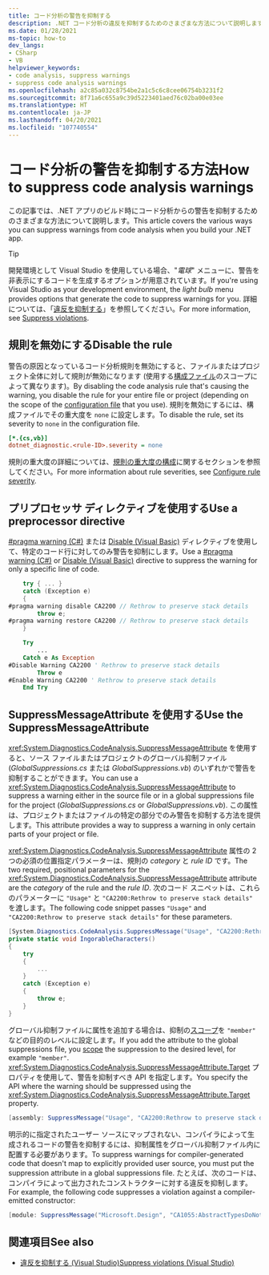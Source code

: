 ```yaml
---
title: コード分析の警告を抑制する
description: .NET コード分析の違反を抑制するためのさまざまな方法について説明します。
ms.date: 01/28/2021
ms-topic: how-to
dev_langs:
- CSharp
- VB
helpviewer_keywords:
- code analysis, suppress warnings
- suppress code analysis warnings
ms.openlocfilehash: a2c85a032c8754be2a1c5c6c8cee06754b3231f2
ms.sourcegitcommit: 8f71a6c655a9c39d5223401aed76c02ba00e03ee
ms.translationtype: HT
ms.contentlocale: ja-JP
ms.lasthandoff: 04/20/2021
ms.locfileid: "107740554"
---
```

# <a name="how-to-suppress-code-analysis-warnings"></a><span data-ttu-id="8d38b-103">コード分析の警告を抑制する方法</span><span class="sxs-lookup"><span data-stu-id="8d38b-103">How to suppress code analysis warnings</span></span>

<span data-ttu-id="8d38b-104">この記事では、.NET アプリのビルド時にコード分析からの警告を抑制するためのさまざまな方法について説明します。</span><span class="sxs-lookup"><span data-stu-id="8d38b-104">This article covers the various ways you can suppress warnings from code analysis when you build your .NET app.</span></span>

> [!TIP]
> <span data-ttu-id="8d38b-105">開発環境として Visual Studio を使用している場合、"*電球*" メニューに、警告を非表示にするコードを生成するオプションが用意されています。</span><span class="sxs-lookup"><span data-stu-id="8d38b-105">If you're using Visual Studio as your development environment, the *light bulb* menu provides options that generate the code to suppress warnings for you.</span></span> <span data-ttu-id="8d38b-106">詳細については、「[違反を抑制する](/visualstudio/code-quality/use-roslyn-analyzers?#suppress-violations)」を参照してください。</span><span class="sxs-lookup"><span data-stu-id="8d38b-106">For more information, see [Suppress violations](/visualstudio/code-quality/use-roslyn-analyzers?#suppress-violations).</span></span>

## <a name="disable-the-rule"></a><span data-ttu-id="8d38b-107">規則を無効にする</span><span class="sxs-lookup"><span data-stu-id="8d38b-107">Disable the rule</span></span>

<span data-ttu-id="8d38b-108">警告の原因となっているコード分析規則を無効にすると、ファイルまたはプロジェクト全体に対して規則が無効になります (使用する[構成ファイル](configuration-files.md)のスコープによって異なります)。</span><span class="sxs-lookup"><span data-stu-id="8d38b-108">By disabling the code analysis rule that's causing the warning, you disable the rule for your entire file or project (depending on the scope of the [configuration file](configuration-files.md) that you use).</span></span> <span data-ttu-id="8d38b-109">規則を無効にするには、構成ファイルでその重大度を `none` に設定します。</span><span class="sxs-lookup"><span data-stu-id="8d38b-109">To disable the rule, set its severity to `none` in the configuration file.</span></span>

```ini
[*.{cs,vb}]
dotnet_diagnostic.<rule-ID>.severity = none
```

<span data-ttu-id="8d38b-110">規則の重大度の詳細については、[規則の重大度の構成](~/docs/fundamentals/code-analysis/configuration-options.md#severity-level)に関するセクションを参照してください。</span><span class="sxs-lookup"><span data-stu-id="8d38b-110">For more information about rule severities, see [Configure rule severity](~/docs/fundamentals/code-analysis/configuration-options.md#severity-level).</span></span>

## <a name="use-a-preprocessor-directive"></a><span data-ttu-id="8d38b-111">プリプロセッサ ディレクティブを使用する</span><span class="sxs-lookup"><span data-stu-id="8d38b-111">Use a preprocessor directive</span></span>

<span data-ttu-id="8d38b-112">[#pragma warning (C#)](../../csharp/language-reference/preprocessor-directives.md#pragma-warning) または [Disable (Visual Basic)](../../visual-basic/language-reference/directives/disable-enable.md) ディレクティブを使用して、特定のコード行に対してのみ警告を抑制にします。</span><span class="sxs-lookup"><span data-stu-id="8d38b-112">Use a [#pragma warning (C#)](../../csharp/language-reference/preprocessor-directives.md#pragma-warning) or [Disable (Visual Basic)](../../visual-basic/language-reference/directives/disable-enable.md) directive to suppress the warning for only a specific line of code.</span></span>

```csharp
    try { ... }
    catch (Exception e)
    {
#pragma warning disable CA2200 // Rethrow to preserve stack details
        throw e;
#pragma warning restore CA2200 // Rethrow to preserve stack details
    }
```

```vb
    Try
        ...
    Catch e As Exception
#Disable Warning CA2200 ' Rethrow to preserve stack details
        Throw e
#Enable Warning CA2200 ' Rethrow to preserve stack details
    End Try
```

## <a name="use-the-suppressmessageattribute"></a><span data-ttu-id="8d38b-113">SuppressMessageAttribute を使用する</span><span class="sxs-lookup"><span data-stu-id="8d38b-113">Use the SuppressMessageAttribute</span></span>

<span data-ttu-id="8d38b-114"><xref:System.Diagnostics.CodeAnalysis.SuppressMessageAttribute> を使用すると、ソース ファイルまたはプロジェクトのグローバル抑制ファイル (*GlobalSuppressions.cs* または *GlobalSuppressions.vb*) のいずれかで警告を抑制することができます。</span><span class="sxs-lookup"><span data-stu-id="8d38b-114">You can use a <xref:System.Diagnostics.CodeAnalysis.SuppressMessageAttribute> to suppress a warning either in the source file or in a global suppressions file for the project (*GlobalSuppressions.cs* or *GlobalSuppressions.vb*).</span></span> <span data-ttu-id="8d38b-115">この属性は、プロジェクトまたはファイルの特定の部分でのみ警告を抑制する方法を提供します。</span><span class="sxs-lookup"><span data-stu-id="8d38b-115">This attribute provides a way to suppress a warning in only certain parts of your project or file.</span></span>

<span data-ttu-id="8d38b-116"><xref:System.Diagnostics.CodeAnalysis.SuppressMessageAttribute> 属性の 2 つの必須の位置指定パラメーターは、規則の *category* と *rule ID* です。</span><span class="sxs-lookup"><span data-stu-id="8d38b-116">The two required, positional parameters for the <xref:System.Diagnostics.CodeAnalysis.SuppressMessageAttribute> attribute are the *category* of the rule and the *rule ID*.</span></span> <span data-ttu-id="8d38b-117">次のコード スニペットは、これらのパラメーターに `"Usage"` と `"CA2200:Rethrow to preserve stack details"` を渡します。</span><span class="sxs-lookup"><span data-stu-id="8d38b-117">The following code snippet passes `"Usage"` and `"CA2200:Rethrow to preserve stack details"` for these parameters.</span></span>

```csharp
[System.Diagnostics.CodeAnalysis.SuppressMessage("Usage", "CA2200:Rethrow to preserve stack details", Justification = "Not production code.")]
private static void IngorableCharacters()
{
    try
    {
        ...
    }
    catch (Exception e)
    {
        throw e;
    }
}
```

<span data-ttu-id="8d38b-118">グローバル抑制ファイルに属性を追加する場合は、抑制の[スコープ](xref:System.Diagnostics.CodeAnalysis.SuppressMessageAttribute.Scope)を `"member"` などの目的のレベルに設定します。</span><span class="sxs-lookup"><span data-stu-id="8d38b-118">If you add the attribute to the global suppressions file, you [scope](xref:System.Diagnostics.CodeAnalysis.SuppressMessageAttribute.Scope) the suppression to the desired level, for example `"member"`.</span></span> <span data-ttu-id="8d38b-119"><xref:System.Diagnostics.CodeAnalysis.SuppressMessageAttribute.Target> プロパティを使用して、警告を抑制すべき API を指定します。</span><span class="sxs-lookup"><span data-stu-id="8d38b-119">You specify the API where the warning should be suppressed using the <xref:System.Diagnostics.CodeAnalysis.SuppressMessageAttribute.Target> property.</span></span>

```csharp
[assembly: SuppressMessage("Usage", "CA2200:Rethrow to preserve stack details", Justification = "Not production code.", Scope = "member", Target = "~M:MyApp.Program.IngorableCharacters")]
```

<span data-ttu-id="8d38b-120">明示的に指定されたユーザー ソースにマップされない、コンパイラによって生成されるコードの警告を抑制するには、抑制属性をグローバル抑制ファイル内に配置する必要があります。</span><span class="sxs-lookup"><span data-stu-id="8d38b-120">To suppress warnings for compiler-generated code that doesn't map to explicitly provided user source, you must put the suppression attribute in a global suppressions file.</span></span> <span data-ttu-id="8d38b-121">たとえば、次のコードは、コンパイラによって出力されたコンストラクターに対する違反を抑制します。</span><span class="sxs-lookup"><span data-stu-id="8d38b-121">For example, the following code suppresses a violation against a compiler-emitted constructor:</span></span>

```csharp
[module: SuppressMessage("Microsoft.Design", "CA1055:AbstractTypesDoNotHavePublicConstructors", Scope="member", Target="MyTools.Type..ctor()")]
```

## <a name="see-also"></a><span data-ttu-id="8d38b-122">関連項目</span><span class="sxs-lookup"><span data-stu-id="8d38b-122">See also</span></span>

- [<span data-ttu-id="8d38b-123">違反を抑制する (Visual Studio)</span><span class="sxs-lookup"><span data-stu-id="8d38b-123">Suppress violations (Visual Studio)</span></span>](/visualstudio/code-quality/use-roslyn-analyzers?#suppress-violations)
